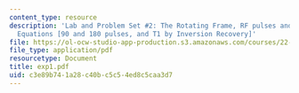 ```yaml
---
content_type: resource
description: 'Lab and Problem Set #2: The Rotating Frame, RF pulses and the Bloch
  Equations [90 and 180 pulses, and T1 by Inversion Recovery]'
file: https://ol-ocw-studio-app-production.s3.amazonaws.com/courses/22-920-a-hands-on-introduction-to-nuclear-magnetic-resonance-january-iap-1997/c3e89b741a28c40bc5c54ed8c5caa3d7_exp1.pdf
file_type: application/pdf
resourcetype: Document
title: exp1.pdf
uid: c3e89b74-1a28-c40b-c5c5-4ed8c5caa3d7
---
```

